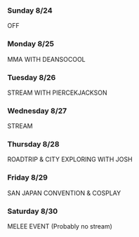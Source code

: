 ### Sunday 8/24
OFF

### Monday 8/25
MMA WITH DEANSOCOOL

### Tuesday 8/26
STREAM WITH PIERCEKJACKSON

### Wednesday 8/27
STREAM

### Thursday 8/28
ROADTRIP & CITY EXPLORING WITH JOSH

### Friday 8/29
SAN JAPAN CONVENTION & COSPLAY

### Saturday 8/30
MELEE EVENT (Probably no stream)

